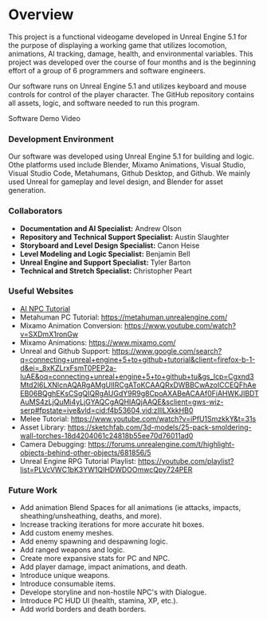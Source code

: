 # Overview
This project is a functional videogame developed in Unreal Engine 5.1 for the purpose of displaying a working game that utilizes locomotion, animations, AI tracking, damage, health, and environmental variables. This project was developed over the course of four months and is the beginning effort of a group of 6 programmers and software engineers.

Our software runs on Unreal Engine 5.1 and utilizes keyboard and mouse controls for control of the player character. The GitHub repository contains all assets, logic, and software needed to run this program.

Software Demo Video

### Development Environment
Our software was developed using Unreal Engine 5.1 for building and logic. Othe platforms used include Blender, Mixamo Animations, Visual Studio, Visual Studio Code, Metahumans, Github Desktop, and Github. We mainly used Unreal for gameplay and level design, and Blender for asset generation.

### Collaborators
- **Documentation and AI Specialist:** Andrew Olson
- **Repository and Technical Support Specialist:** Austin Slaughter
- **Storyboard and Level Design Specialist:** Canon Heise
- **Level Modeling and Logic Specialist:** Benjamin Bell
- **Unreal Engine and Support Specialist:** Tyler Barton
- **Technical and Stretch Specialist:** Christopher Peart

### Useful Websites

- [AI NPC Tutorial](https://www.youtube.com/watch?v=xm-7m5Fw1HU&t=332s)
- Metahuman PC Tutorial: https://metahuman.unrealengine.com/
- Mixamo Animation Conversion: https://www.youtube.com/watch?v=SXDmX1ronGw
- Mixamo Animations: https://www.mixamo.com/
- Unreal and Github Support: https://www.google.com/search?q=connecting+unreal+engine+5+to+github+tutorial&client=firefox-b-1-d&ei=_8xKZLrxFsmT0PEP2a-luAE&oq=connecting+unreal+engine+5+to+github+tu&gs_lcp=Cgxnd3Mtd2l6LXNlcnAQARgAMgUIIRCgAToKCAAQRxDWBBCwAzoICCEQFhAeEB06BQghEKsCSgQIQRgAUGdY9R9g8CpoAXABeACAAf0FiAHWKJIBDTAuMS4zLjQuMi4yLjGYAQCgAQHIAQjAAQE&sclient=gws-wiz-serp#fpstate=ive&vld=cid:f4b53604,vid:zIllLXkkHB0
- Melee Tutorial: https://www.youtube.com/watch?v=iPfU1SmzkkY&t=31s
- Asset Library: https://sketchfab.com/3d-models/25-pack-smoldering-wall-torches-18d4204061c24818b55ee70d76011ad0
- Camera Debugging: https://forums.unrealengine.com/t/highlight-objects-behind-other-objects/681856/5
- Unreal Engine RPG Tutorial Playlist: https://youtube.com/playlist?list=PLVcVWC1bK3YW1QIHDWDOOmwcQpy724PER

### Future Work
- Add animation Blend Spaces for all animations (ie attacks, impacts, sheathing/unsheathing, deaths, and more).
- Increase tracking iterations for more accurate hit boxes.
- Add custom enemy meshes.
- Add enemy spawning and despawning logic.
- Add ranged weapons and logic.
- Create more expansive stats for PC and NPC.
- Add player damage, impact animations, and death.
- Introduce unique weapons.
- Introduce consumable items.
- Develope storyline and non-hostile NPC's with Dialogue.
- Introduce PC HUD UI (health, stamina, XP, etc.).
- Add world borders and death borders.
